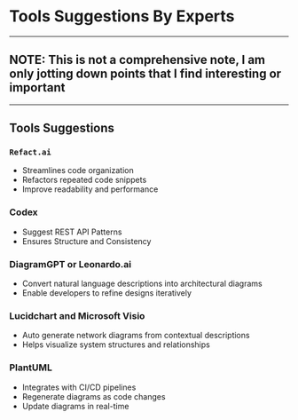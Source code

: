 # Tools Suggestions By Experts

---

## NOTE: This is not a comprehensive note, I am only jotting down points that I find interesting or important

---

## Tools Suggestions

### `Refact.ai`

- Streamlines code organization
- Refactors repeated code snippets
- Improve readability and performance

### Codex

- Suggest REST API Patterns
- Ensures Structure and Consistency

### DiagramGPT or Leonardo.ai

- Convert natural language descriptions into architectural diagrams
- Enable developers to refine designs iteratively

### Lucidchart and Microsoft Visio

- Auto generate network diagrams from contextual descriptions
- Helps visualize system structures and relationships

### PlantUML

- Integrates with CI/CD pipelines
- Regenerate diagrams as code changes
- Update diagrams in real-time
